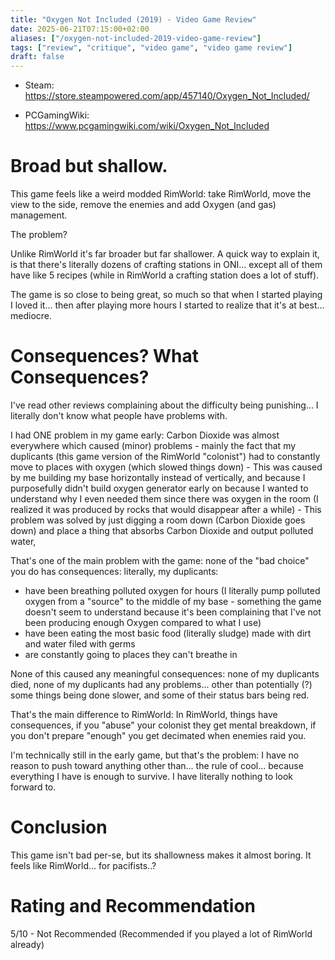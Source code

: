 ```yaml
---
title: "Oxygen Not Included (2019) - Video Game Review"
date: 2025-06-21T07:15:00+02:00
aliases: ["/oxygen-not-included-2019-video-game-review"]
tags: ["review", "critique", "video game", "video game review"]
draft: false
---
```


- Steam: https://store.steampowered.com/app/457140/Oxygen_Not_Included/

- PCGamingWiki: https://www.pcgamingwiki.com/wiki/Oxygen_Not_Included


# Broad but shallow.

This game feels like a weird modded RimWorld: take RimWorld, move the view to the side, remove the enemies and add Oxygen (and gas) management.

The problem?

Unlike RimWorld it's far broader but far shallower. A quick way to explain it, is that there's literally dozens of crafting stations in ONI... except all of them have like 5 recipes (while in RimWorld a crafting station does a lot of stuff).

The game is so close to being great, so much so that when I started playing I loved it... then after playing more hours I started to realize that it's at best... mediocre.


# Consequences? What Consequences?

I've read other reviews complaining about the difficulty being punishing... I literally don't know what people have problems with.

I had ONE problem in my game early: Carbon Dioxide was almost everywhere which caused (minor) problems - mainly the fact that my duplicants (this game version of the RimWorld "colonist") had to constantly move to places with oxygen (which slowed things down) - This was caused by me building my base horizontally instead of vertically, and because I purposefully didn't build oxygen generator early on because I wanted to understand why I even needed them since there was oxygen in the room (I realized it was produced by rocks that would disappear after a while) - This problem was solved by just digging a room down (Carbon Dioxide goes down) and place a thing that absorbs Carbon Dioxide and output polluted water,

That's one of the main problem with the game: none of the "bad choice" you do has consequences: literally, my duplicants:
- have been breathing polluted oxygen for hours (I literally pump polluted oxygen from a "source" to the middle of my base - something the game doesn't seem to understand because it's been complaining that I've not been producing enough Oxygen compared to what I use)
- have been eating the most basic food (literally sludge) made with dirt and water filed with germs
- are constantly going to places they can't breathe in 

None of this caused any meaningful consequences: none of my duplicants died, none of my duplicants had any problems... other than potentially (?) some things being done slower, and some of their status bars being red.

That's the main difference to RimWorld: In RimWorld, things have consequences, if you "abuse" your colonist they get mental breakdown, if you don't prepare "enough" you get decimated when enemies raid you.

I'm technically still in the early game, but that's the problem: I have no reason to push toward anything other than... the rule of cool... because everything I have is enough to survive. I have literally nothing to look forward to.


# Conclusion

This game isn't bad per-se, but its shallowness makes it almost boring. It feels like RimWorld... for pacifists..?


# Rating and Recommendation

5/10 - Not Recommended (Recommended if you played a lot of RimWorld already)
